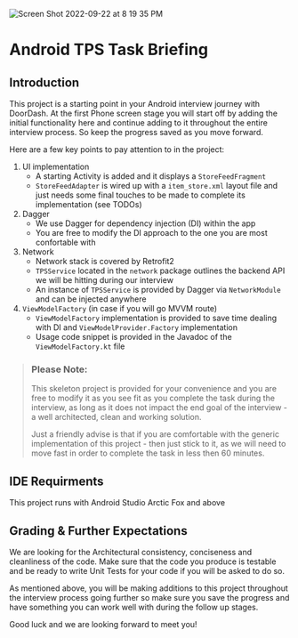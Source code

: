 ![Screen Shot 2022-09-22 at 8 19 35 PM](https://user-images.githubusercontent.com/36214693/191886171-5302869a-a004-4f60-a9f0-6cc6a119207a.png)
# Android TPS Task Briefing
## Introduction
This project is a starting point in your Android interview journey with DoorDash. At the first Phone screen stage you will start off by adding the initial functionality here and continue adding to it throughout the entire interview process. So keep the progress saved as you move forward.

Here are a few key points to pay attention to in the project:
1. UI implementation
    * A starting Activity is added and it displays a `StoreFeedFragment`
    * `StoreFeedAdapter` is wired up with a `item_store.xml` layout file and just needs some final touches to be made to complete its implementation (see TODOs)
2. Dagger
    * We use Dagger for dependency injection (DI) within the app
    * You are free to modify the DI approach to the one you are most confortable with
3. Network
    * Network stack is covered by Retrofit2
    * `TPSService` located in the `network` package outlines the backend API we will be hitting during our interview
    * An instance of `TPSService` is provided by Dagger via `NetworkModule` and can be injected anywhere
4. `ViewModelFactory` (in case if you will go MVVM route)
    * `ViewModelFactory` implementation is provided to save time dealing with DI and `ViewModelProvider.Factory` implementation
    * Usage code snippet is provided in the Javadoc of the `ViewModelFactory.kt` file

> ### Please Note:
> This skeleton project is provided for your convenience and you are free to modify it as you see fit as you complete the task during the interview, as long as it does not impact the end goal of the interview - a well architected, clean and working solution.
> 
> Just a friendly advise is that if you are comfortable with the generic implementation of this project - then just stick to it, as we will need to move fast in order to complete the task in less then 60 minutes.

## IDE Requirments
This project runs with Android Studio Arctic Fox and above

## Grading & Further Expectations
We are looking for the Architectural consistency, conciseness and cleanliness of the code. Make sure that the code you produce is testable and be ready to write Unit Tests for your code if you will be asked to do so.

As mentioned above, you will be making additions to this project throughout the interview process going further so make sure you save the progress and have something you can work well with during the follow up stages.

Good luck and we are looking forward to meet you!
